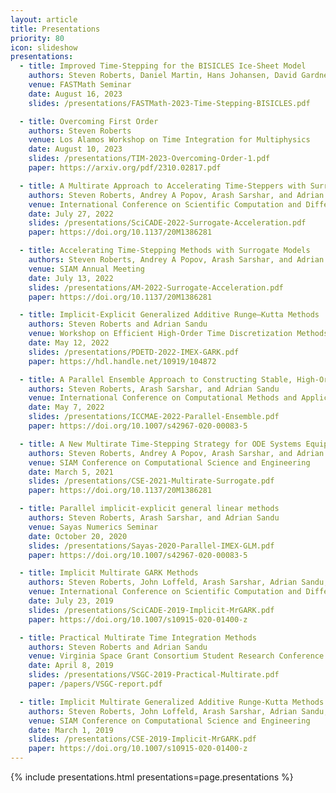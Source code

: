 ```yaml
---
layout: article
title: Presentations
priority: 80
icon: slideshow
presentations:
  - title: Improved Time-Stepping for the BISICLES Ice-Sheet Model
    authors: Steven Roberts, Daniel Martin, Hans Johansen, David Gardner, Carol Woodward
    venue: FASTMath Seminar
    date: August 16, 2023
    slides: /presentations/FASTMath-2023-Time-Stepping-BISICLES.pdf

  - title: Overcoming First Order
    authors: Steven Roberts
    venue: Los Alamos Workshop on Time Integration for Multiphysics
    date: August 10, 2023
    slides: /presentations/TIM-2023-Overcoming-Order-1.pdf
    paper: https://arxiv.org/pdf/2310.02817.pdf

  - title: A Multirate Approach to Accelerating Time-Steppers with Surrogate Models
    authors: Steven Roberts, Andrey A Popov, Arash Sarshar, and Adrian Sandu
    venue: International Conference on Scientific Computation and Differential Equations
    date: July 27, 2022
    slides: /presentations/SciCADE-2022-Surrogate-Acceleration.pdf
    paper: https://doi.org/10.1137/20M1386281

  - title: Accelerating Time-Stepping Methods with Surrogate Models
    authors: Steven Roberts, Andrey A Popov, Arash Sarshar, and Adrian Sandu
    venue: SIAM Annual Meeting
    date: July 13, 2022
    slides: /presentations/AM-2022-Surrogate-Acceleration.pdf
    paper: https://doi.org/10.1137/20M1386281

  - title: Implicit-Explicit Generalized Additive Runge–Kutta Methods
    authors: Steven Roberts and Adrian Sandu
    venue: Workshop on Efficient High-Order Time Discretization Methods for PDEs
    date: May 12, 2022
    slides: /presentations/PDETD-2022-IMEX-GARK.pdf
    paper: https://hdl.handle.net/10919/104872

  - title: A Parallel Ensemble Approach to Constructing Stable, High-Order Time-Steppers
    authors: Steven Roberts, Arash Sarshar, and Adrian Sandu
    venue: International Conference on Computational Methods and Applications in Engineering
    date: May 7, 2022
    slides: /presentations/ICCMAE-2022-Parallel-Ensemble.pdf
    paper: https://doi.org/10.1007/s42967-020-00083-5

  - title: A New Multirate Time-Stepping Strategy for ODE Systems Equipped with a Surrogate Model
    authors: Steven Roberts, Andrey A Popov, Arash Sarshar, and Adrian Sandu
    venue: SIAM Conference on Computational Science and Engineering
    date: March 5, 2021
    slides: /presentations/CSE-2021-Multirate-Surrogate.pdf
    paper: https://doi.org/10.1137/20M1386281

  - title: Parallel implicit-explicit general linear methods
    authors: Steven Roberts, Arash Sarshar, and Adrian Sandu
    venue: Sayas Numerics Seminar
    date: October 20, 2020
    slides: /presentations/Sayas-2020-Parallel-IMEX-GLM.pdf
    paper: https://doi.org/10.1007/s42967-020-00083-5

  - title: Implicit Multirate GARK Methods
    authors: Steven Roberts, John Loffeld, Arash Sarshar, Adrian Sandu, and Carol Woodward
    venue: International Conference on Scientific Computation and Differential Equations
    date: July 23, 2019
    slides: /presentations/SciCADE-2019-Implicit-MrGARK.pdf
    paper: https://doi.org/10.1007/s10915-020-01400-z

  - title: Practical Multirate Time Integration Methods
    authors: Steven Roberts and Adrian Sandu
    venue: Virginia Space Grant Consortium Student Research Conference
    date: April 8, 2019
    slides: /presentations/VSGC-2019-Practical-Multirate.pdf
    paper: /papers/VSGC-report.pdf

  - title: Implicit Multirate Generalized Additive Runge-Kutta Methods
    authors: Steven Roberts, John Loffeld, Arash Sarshar, Adrian Sandu, and Carol Woodward
    venue: SIAM Conference on Computational Science and Engineering
    date: March 1, 2019
    slides: /presentations/CSE-2019-Implicit-MrGARK.pdf
    paper: https://doi.org/10.1007/s10915-020-01400-z
---
```


{% include presentations.html presentations=page.presentations %}
